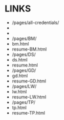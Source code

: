 # LINKS

- /pages/all-credentials/
 - 
 - 
- /pages/BM/
 - bm.html
 - resume-BM.html
- /pages/DS/
- ds.html
- resume.html
- /pages/GD/
 - gd.html
 - resume-GD.html
- /pages/LW/
 - lw.html
 - resume-LW.html
- /pages/TP/
 - tp.html
 - resume-TP.html

